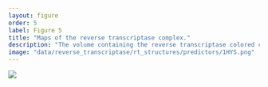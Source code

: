 ```yaml
---
layout: figure
order: 5
label: Figure 5
title: "Maps of the reverse transcriptase complex."
description: "The volume containing the reverse transcriptase colored cartoon is the surface plot of the entire dimeric reverse transcriptase complex. In A and B, we show the distance-rsa model prediction versus empricial dN/dS correlation plotted onto the reverse transcriptase structure. Red colors represent relatively high correlations--regions in red are on average experiencing more rapid evolution. Blue colors represent relatively low correlations--regions in blue are on average experiencing slower evolution. The correlations control for RSA. In C and D, we show the predicted dN/dS from the distance-rsa combined model. Sites that are red are predicted to be evolving more rapidly and those in blue are predicted to be evolving more slowly. In D, we add glycosylations to the predicted dN/dS structure."
image: "data/reverse_transcriptase/rt_structures/predictors/1HYS.png"
---
```

<img src="{{ site.baseurl }}/data/reverse_transcriptase/rt_structures/predictors/1HYS.png">
